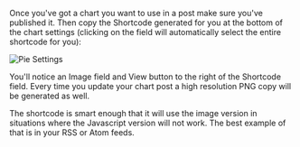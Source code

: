 Once you've got a chart you want to use in a post make sure you've published it.  Then copy the Shortcode generated for you at the bottom of the chart settings (clicking on the field will automatically select the entire shortcode for you):

![Pie Settings](https://methnen.com/misc/m-chart/pie-settings.png)

You'll notice an Image field and View button to the right of the Shortcode field. Every time you update your chart post a high resolution PNG copy will be generated as well.

The shortcode is smart enough that it will use the image version in situations where the Javascript version will not work. The best example of that is in your RSS or Atom feeds.